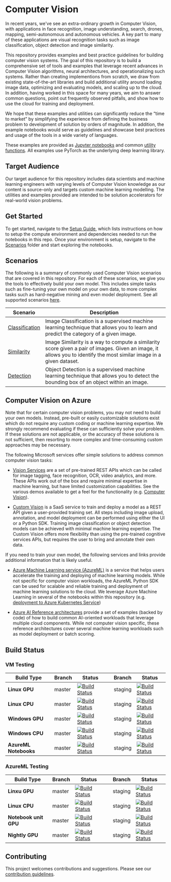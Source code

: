 # Computer Vision
In recent years, we've see an extra-ordinary growth in Computer Vision, with applications in face recognition, image understanding, search, drones, mapping, semi-autonomous and autonomous vehicles. A key part to many of these applications are visual recognition tasks such as image classification, object detection and image similarity. 

This repository provides examples and best practice guidelines for building computer vision systems. The goal of this repository is to build a comprehensive set of tools and examples that leverage recent advances in Computer Vision algorithms, neural architectures, and operationalizing such systems. Rather than creating implementions from scratch, we draw from existing state-of-the-art libraries and build additional utility around loading image data, optimizing and evaluating models, and scaling up to the cloud. In addition, having worked in this space for many years, we aim to answer common questions, point out frequently observed pitfalls, and show how to use the cloud for training and deployment.

We hope that these examples and utilities can significantly reduce the “time to market” by simplifying the experience from defining the business problem to development of solution by orders of magnitude. In addition, the example notebooks would serve as guidelines and showcase best practices and usage of the tools in a wide variety of languages.

These examples are provided as [Jupyter notebooks](scenarios) and common [utility functions](utils_cv). All examples use PyTorch as the underlying deep learning library.

## Target Audience

Our target audience for this repository includes data scientists and machine learning engineers with varying levels of Computer Vision knowledge as our content is source-only and targets custom machine learning modelling. The utilities and examples provided are intended to be solution accelerators for real-world vision problems. 

## Get Started

To get started, navigate to the [Setup Guide](SETUP.md), which lists
instructions on how to setup the compute environment and dependencies needed to run the
notebooks in this repo. Once your environment is setup, navigate to the
[Scenarios](scenarios) folder and start exploring the notebooks.

## Scenarios

The following is a summary of commonly used Computer Vision scenarios that are covered in this repository. For each of these scenarios, we give you the tools to effectively build your own model. This includes simple tasks such as fine-tuning your own model on your own data, to more complex tasks such as hard-negative mining and even model deployment. See all supported scenarios [here](scenarios).

| Scenario | Description |
| -------- | ----------- |
| [Classification](scenarios/classification) | Image Classification is a supervised machine learning technique that allows you to learn and predict the category of a given image. |
| [Similarity](scenarios/similarity)  | Image Similarity is a way to compute a similarity score given a pair of images. Given an image, it allows you to identify the most similar image in a given dataset.  |
| [Detection](scenarios/detection) | Object Detection is a supervised machine learning technique that allows you to detect the bounding box of an object within an image. |

## Computer Vision on Azure

Note that for certain computer vision problems, you may not need to build your own models. Instead, pre-built or easily customizable solutions exist which do not require any custom coding or machine learning expertise. We strongly recommend evaluating if these can sufficiently solve your problem. If these solutions are not applicable, or the accuracy of these solutions is not sufficient, then resorting to more complex and time-consuming custom approaches may be necessary.

The following Microsoft services offer simple solutions to address common computer vision tasks:

- [Vision Services](https://azure.microsoft.com/en-us/services/cognitive-services/directory/vision/)
are a set of pre-trained REST APIs which can be called for image tagging, face recognition, OCR, video analytics, and more. These APIs work out of the box and require minimal expertise in machine learning, but have limited customization capabilities. See the various demos available to get a feel for the functionality (e.g. [Computer Vision](https://azure.microsoft.com/en-us/services/cognitive-services/computer-vision/#analyze)).

- [Custom Vision](https://azure.microsoft.com/en-us/services/cognitive-services/custom-vision-service/)
is a SaaS service to train and deploy a model as a REST API given a user-provided training set. All steps including image upload, annotation, and model deployment can be performed using either the UI or a Python SDK. Training image classification or object detection models can be achieved with minimal machine learning expertise. The Custom Vision offers more flexibility than using the pre-trained cognitive services APIs, but requires the user to bring and annotate their own data.

If you need to train your own model, the following services and links provide additional information that is likely useful.

- [Azure Machine Learning service (AzureML)](https://azure.microsoft.com/en-us/services/machine-learning-service/)
is a service that helps users accelerate the training and deploying of machine learning models. While not specific for computer vision workloads, the AzureML Python SDK can be used for scalable and reliable training and deployment of machine learning solutions to the cloud. We leverage Azure Machine Learning in several of the notebooks within this repository (e.g. [deployment to Azure Kubernetes Service](classification/notebooks/22_deployment_on_azure_kubernetes_service.ipynb))

- [Azure AI Reference architectures](https://docs.microsoft.com/en-us/azure/architecture/reference-architectures/ai/training-python-models) 
provide a set of examples (backed by code) of how to build common AI-oriented workloads that leverage multiple cloud components. While not computer vision specific, these reference architectures cover several machine learning workloads such as model deployment or batch scoring.

## Build Status

### VM Testing

| Build Type | Branch | Status |  | Branch | Status |
| --- | --- | --- | --- | --- | --- |
| **Linux GPU** |  master | [![Build Status](https://dev.azure.com/best-practices/computervision/_apis/build/status/unit-test-linux-gpu?branchName=master)](https://dev.azure.com/best-practices/computervision/_build/latest?definitionId=13&branchName=master)  | | staging | [![Build Status](https://dev.azure.com/best-practices/computervision/_apis/build/status/unit-test-linux-gpu?branchName=staging)](https://dev.azure.com/best-practices/computervision/_build/latest?definitionId=13&branchName=staging) |
| **Linux CPU** | master | [![Build Status](https://dev.azure.com/best-practices/computervision/_apis/build/status/unit-test-linux-cpu?branchName=master)](https://dev.azure.com/best-practices/computervision/_build/latest?definitionId=18&branchName=master)| | staging | [![Build Status](https://dev.azure.com/best-practices/computervision/_apis/build/status/unit-test-linux-cpu?branchName=staging)](https://dev.azure.com/best-practices/computervision/_build/latest?definitionId=18&branchName=staging)|
| **Windows GPU** | master | [![Build Status](https://dev.azure.com/best-practices/computervision/_apis/build/status/unit-test-windows-gpu?branchName=master)](https://dev.azure.com/best-practices/computervision/_build/latest?definitionId=16&branchName=master) | | staging | [![Build Status](https://dev.azure.com/best-practices/computervision/_apis/build/status/unit-test-windows-gpu?branchName=staging)](https://dev.azure.com/best-practices/computervision/_build/latest?definitionId=16&branchName=staging)|
| **Windows CPU** | master | [![Build Status](https://dev.azure.com/best-practices/computervision/_apis/build/status/unit-test-windows-cpu?branchName=master)](https://dev.azure.com/best-practices/computervision/_build/latest?definitionId=17&branchName=master) | | staging | [![Build Status](https://dev.azure.com/best-practices/computervision/_apis/build/status/unit-test-windows-cpu?branchName=staging)](https://dev.azure.com/best-practices/computervision/_build/latest?definitionId=17&branchName=staging)|
| **AzureML Notebooks** | master | [![Build Status](https://dev.azure.com/best-practices/computervision/_apis/build/status/azureml-notebook-test-linux-cpu?branchName=master)](https://dev.azure.com/best-practices/computervision/_build/latest?definitionId=43&branchName=master)| | staging | [![Build Status](https://dev.azure.com/best-practices/computervision/_apis/build/status/azureml-notebook-test-linux-cpu?branchName=staging)](https://dev.azure.com/best-practices/computervision/_build/latest?definitionId=43&branchName=staging)|

### AzureML Testing

| Build Type | Branch | Status |  | Branch | Status | 
| --- | --- | --- | --- | --- | --- | 
| **Linxu GPU** | master | [![Build Status](https://dev.azure.com/best-practices/computervision/_apis/build/status/azureml/bp-azureml-unit-test-linux-gpu?branchName=master)](https://dev.azure.com/best-practices/computervision/_build/latest?definitionId=41&branchName=master) | | staging | [![Build Status](https://dev.azure.com/best-practices/computervision/_apis/build/status/azureml/bp-azureml-unit-test-linux-gpu?branchName=staging)](https://dev.azure.com/best-practices/computervision/_build/latest?definitionId=41&branchName=staging)|
| **Linux CPU** | master | [![Build Status](https://dev.azure.com/best-practices/computervision/_apis/build/status/azureml/aml-unit-test-linux-cpu?branchName=master)](https://dev.azure.com/best-practices/computervision/_build/latest?definitionId=37&branchName=master) | | staging | [![Build Status](https://dev.azure.com/best-practices/computervision/_apis/build/status/azureml/aml-unit-test-linux-cpu?branchName=staging)](https://dev.azure.com/best-practices/computervision/_build/latest?definitionId=37&branchName=staging)|
| **Notebook unit GPU** | master | [![Build Status](https://dev.azure.com/best-practices/computervision/_apis/build/status/azureml/azureml-unit-test-linux-nb-gpu?branchName=master)](https://dev.azure.com/best-practices/computervision/_build/latest?definitionId=42&branchName=master) | | staging | [![Build Status](https://dev.azure.com/best-practices/computervision/_apis/build/status/azureml/azureml-unit-test-linux-nb-gpu?branchName=staging)](https://dev.azure.com/best-practices/computervision/_build/latest?definitionId=42&branchName=staging) |
| **Nightly GPU** | master | [![Build Status](https://dev.azure.com/best-practices/computervision/_apis/build/status/azureml/nightly-linux-gpu?branchName=master)](https://dev.azure.com/best-practices/computervision/_build/latest?definitionId=46&branchName=master) | | staging | [![Build Status](https://dev.azure.com/best-practices/computervision/_apis/build/status/azureml/nightly-linux-gpu?branchName=staging)](https://dev.azure.com/best-practices/computervision/_build/latest?definitionId=46&branchName=staging) |


## Contributing
This project welcomes contributions and suggestions. Please see our [contribution guidelines](CONTRIBUTING.md).



